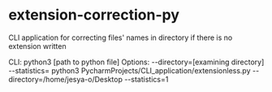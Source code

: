 # extension-correction-py
CLI application for correcting files' names in directory if there is no extension written

CLI:
  python3 [path to python file]
Options:
  --directory=[examining directory]
  --statistics=
  python3 PycharmProjects/CLI_application/extensionless.py --directory=/home/jesya-o/Desktop --statistics=1
